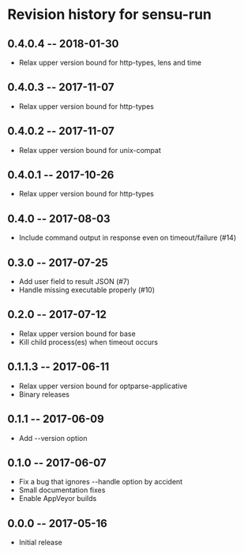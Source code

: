 # Revision history for sensu-run

## 0.4.0.4 -- 2018-01-30

* Relax upper version bound for http-types, lens and time

## 0.4.0.3 -- 2017-11-07

* Relax upper version bound for http-types

## 0.4.0.2 -- 2017-11-07

* Relax upper version bound for unix-compat

## 0.4.0.1 -- 2017-10-26

* Relax upper version bound for http-types

## 0.4.0 -- 2017-08-03

* Include command output in response even on timeout/failure (#14)

## 0.3.0 -- 2017-07-25

* Add user field to result JSON (#7)
* Handle missing executable properly (#10)

## 0.2.0 -- 2017-07-12

* Relax upper version bound for base
* Kill child process(es) when timeout occurs

## 0.1.1.3 -- 2017-06-11

* Relax upper version bound for optparse-applicative
* Binary releases

## 0.1.1 -- 2017-06-09

* Add --version option

## 0.1.0 -- 2017-06-07

* Fix a bug that ignores --handle option by accident
* Small documentation fixes
* Enable AppVeyor builds

## 0.0.0  -- 2017-05-16

* Initial release
